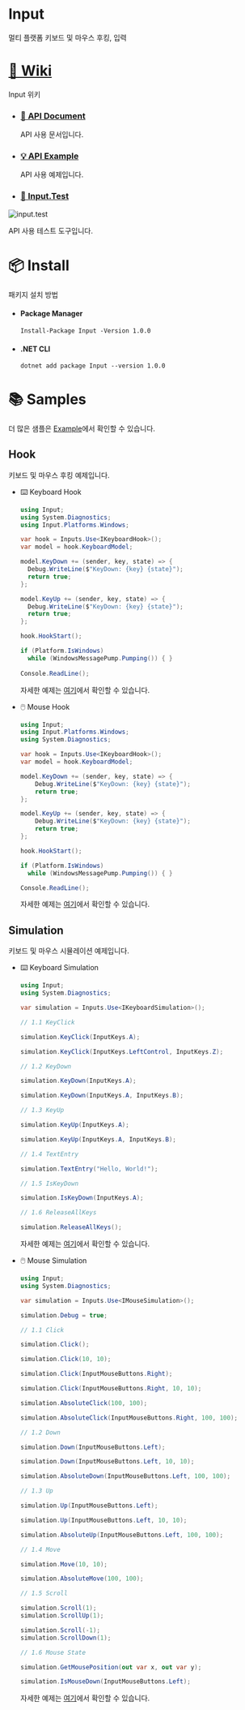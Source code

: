 # Input

멀티 플랫폼 키보드 및 마우스 후킹, 입력

# [📖 Wiki](https://github.com/Soju06/Input/wiki)

Input 위키

- ### [📄 API Document](https://github.com/Soju06/Input/wiki#document)
 
  API 사용 문서입니다.
  
- ### [💡 API Example](https://github.com/Soju06/Input/wiki#example)
 
  API 사용 예제입니다.
  
- ### [🧪 Input.Test](https://github.com/Soju06/Input/wiki#-inputtest)
 
 ![input.test](https://user-images.githubusercontent.com/34199905/144855310-19bf0a38-c744-40e8-a84a-1d0d8645bd34.png)
  
  API 사용 테스트 도구입니다.

# 📦 Install
패키지 설치 방법

- #### Package Manager
  ```shell
  Install-Package Input -Version 1.0.0
  ```

- #### .NET CLI
  ```shell
  dotnet add package Input --version 1.0.0
  ```
  
# 📚 Samples

더 많은 샘플은 [Example](https://github.com/Soju06/Input/wiki#example)에서 확인할 수 있습니다.

## Hook

키보드 및 마우스 후킹 예제입니다.

- ⌨️ Keyboard Hook
  ```cs
  using Input;
  using System.Diagnostics;
  using Input.Platforms.Windows;
  
  var hook = Inputs.Use<IKeyboardHook>();
  var model = hook.KeyboardModel;
  
  model.KeyDown += (sender, key, state) => {
    Debug.WriteLine($"KeyDown: {key} {state}");
    return true;
  };

  model.KeyUp += (sender, key, state) => {
    Debug.WriteLine($"KeyDown: {key} {state}");
    return true;
  };
  
  hook.HookStart();
  
  if (Platform.IsWindows)
    while (WindowsMessagePump.Pumping()) { }
    
  Console.ReadLine();
  ```
  
  자세한 예제는 [여기](https://github.com/Soju06/Input/wiki/Keyboard-Interface#inputikeyboardhook)에서 확인할 수 있습니다.
  
- 🖱️ Mouse Hook
  ```cs
  using Input;
  using Input.Platforms.Windows;
  using System.Diagnostics;
  
  var hook = Inputs.Use<IKeyboardHook>();
  var model = hook.KeyboardModel;

  model.KeyDown += (sender, key, state) => {
      Debug.WriteLine($"KeyDown: {key} {state}");
      return true;
  };

  model.KeyUp += (sender, key, state) => {
      Debug.WriteLine($"KeyDown: {key} {state}");
      return true;
  };

  hook.HookStart();
  
  if (Platform.IsWindows)
    while (WindowsMessagePump.Pumping()) { }

  Console.ReadLine();
  ```
  
  자세한 예제는 [여기](https://github.com/Soju06/Input/wiki/Mouse-Interface#inputimousehook)에서 확인할 수 있습니다.
  
## Simulation
키보드 및 마우스 시뮬레이션 예제입니다.

- ⌨️ Keyboard Simulation
  ```cs
  using Input;
  using System.Diagnostics;

  var simulation = Inputs.Use<IKeyboardSimulation>();

  // 1.1 KeyClick
  
  simulation.KeyClick(InputKeys.A);
  
  simulation.KeyClick(InputKeys.LeftControl, InputKeys.Z);

  // 1.2 KeyDown

  simulation.KeyDown(InputKeys.A);

  simulation.KeyDown(InputKeys.A, InputKeys.B);

  // 1.3 KeyUp

  simulation.KeyUp(InputKeys.A);

  simulation.KeyUp(InputKeys.A, InputKeys.B);

  // 1.4 TextEntry

  simulation.TextEntry("Hello, World!");

  // 1.5 IsKeyDown

  simulation.IsKeyDown(InputKeys.A);

  // 1.6 ReleaseAllKeys

  simulation.ReleaseAllKeys();
  ```
  
  자세한 예제는 [여기](https://github.com/Soju06/Input/wiki/Keyboard-Interface#inputikeyboardsimulation)에서 확인할 수 있습니다.
  
- 🖱️ Mouse Simulation
  ```cs
  using Input;
  using System.Diagnostics;
  
  var simulation = Inputs.Use<IMouseSimulation>();

  simulation.Debug = true;

  // 1.1 Click

  simulation.Click();

  simulation.Click(10, 10);

  simulation.Click(InputMouseButtons.Right);

  simulation.Click(InputMouseButtons.Right, 10, 10);

  simulation.AbsoluteClick(100, 100);

  simulation.AbsoluteClick(InputMouseButtons.Right, 100, 100);

  // 1.2 Down

  simulation.Down(InputMouseButtons.Left);

  simulation.Down(InputMouseButtons.Left, 10, 10);

  simulation.AbsoluteDown(InputMouseButtons.Left, 100, 100);

  // 1.3 Up

  simulation.Up(InputMouseButtons.Left);

  simulation.Up(InputMouseButtons.Left, 10, 10);

  simulation.AbsoluteUp(InputMouseButtons.Left, 100, 100);

  // 1.4 Move

  simulation.Move(10, 10);

  simulation.AbsoluteMove(100, 100);

  // 1.5 Scroll

  simulation.Scroll(1);
  simulation.ScrollUp(1);

  simulation.Scroll(-1);
  simulation.ScrollDown(1);

  // 1.6 Mouse State

  simulation.GetMousePosition(out var x, out var y);

  simulation.IsMouseDown(InputMouseButtons.Left);
  ```
  
  
  자세한 예제는 [여기](https://github.com/Soju06/Input/wiki/Mouse-Interface#inputimousesimulation)에서 확인할 수 있습니다.
  
